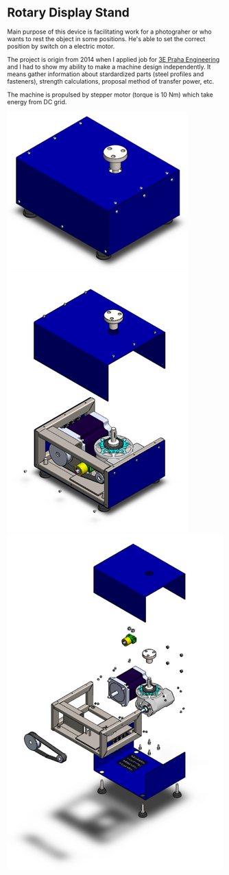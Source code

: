 # Rotary Display Stand
Main purpose of this device is facilitating work for a photograher or who wants to rest the object in some positions.
He's able to set the correct position by switch on a electric motor.

The project is origin from 2014 when I applied job for <a href="https://3epraha.cz/">3E Praha Engineering</a> and I had to show my ability to make a machine design independently. It means gather information about stardardized parts (steel profiles and fasteners), 
strength calculations, proposal method of transfer power, etc.

The machine is propulsed by stepper motor (torque is 10 Nm) which take energy from DC grid. 

<p float="left">
  <img src="/Pictures/IsoView.PNG" width="420" /> 
  <img src="/Pictures/ExplodedView_1.PNG" width="420" />
  <img src="/Pictures/ExplodedView.PNG" width="600" /> 
</p>
